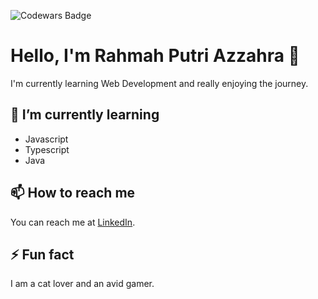 ![Codewars Badge](https://www.codewars.com/users/rahmaptr/badges/small)
# Hello, I'm Rahmah Putri Azzahra 👋

I'm currently learning Web Development and really enjoying the journey.

## 🌱 I’m currently learning

- Javascript
- Typescript
- Java

## 📫 How to reach me

You can reach me at [LinkedIn](https://linkedin.com/in/rahmah-putri-azzahra).

## ⚡ Fun fact

I am a cat lover and an avid gamer.